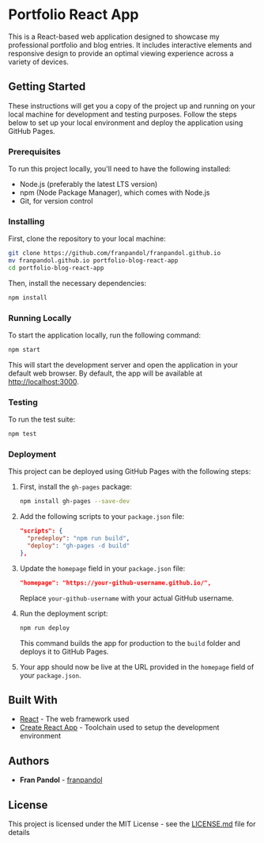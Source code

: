 
# Portfolio React App

This is a React-based web application designed to showcase my professional portfolio and blog entries. It includes interactive elements and responsive design to provide an optimal viewing experience across a variety of devices.

## Getting Started

These instructions will get you a copy of the project up and running on your local machine for development and testing purposes. Follow the steps below to set up your local environment and deploy the application using GitHub Pages.

### Prerequisites

To run this project locally, you'll need to have the following installed:

- Node.js (preferably the latest LTS version)
- npm (Node Package Manager), which comes with Node.js
- Git, for version control

### Installing

First, clone the repository to your local machine:

```bash
git clone https://github.com/franpandol/franpandol.github.io
mv franpandol.github.io portfolio-blog-react-app
cd portfolio-blog-react-app
```

Then, install the necessary dependencies:

```bash
npm install
```

### Running Locally

To start the application locally, run the following command:

```bash
npm start
```

This will start the development server and open the application in your default web browser. By default, the app will be available at [http://localhost:3000](http://localhost:3000).

### Testing

To run the test suite:

```bash
npm test
```

### Deployment

This project can be deployed using GitHub Pages with the following steps:

1. First, install the `gh-pages` package:

   ```bash
   npm install gh-pages --save-dev
   ```

2. Add the following scripts to your `package.json` file:

   ```json
   "scripts": {
     "predeploy": "npm run build",
     "deploy": "gh-pages -d build"
   },
   ```

3. Update the `homepage` field in your `package.json` file:

   ```json
   "homepage": "https://your-github-username.github.io/",
   ```

   Replace `your-github-username` with your actual GitHub username.

4. Run the deployment script:

   ```bash
   npm run deploy
   ```

   This command builds the app for production to the `build` folder and deploys it to GitHub Pages.

5. Your app should now be live at the URL provided in the `homepage` field of your `package.json`.

## Built With

- [React](https://reactjs.org/) - The web framework used
- [Create React App](https://github.com/facebook/create-react-app) - Toolchain used to setup the development environment

## Authors

- **Fran Pandol** - [franpandol](https://github.com/franpandol)

## License

This project is licensed under the MIT License - see the [LICENSE.md](LICENSE) file for details
